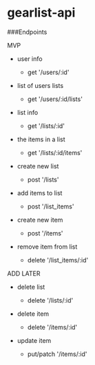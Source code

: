 # gearlist-api

###Endpoints

MVP

- user info
  - get '/users/:id'

- list of users lists
  - get '/users/:id/lists'

- list info
  - get '/lists/:id'

- the items in a list
  - get '/lists/:id/items'

- create new list
  - post '/lists'

- add items to list
  - post '/list_items'

- create new item
  - post '/items'

- remove item from list
  - delete '/list_items/:id'

ADD LATER

- delete list
  - delete '/lists/:id'

- delete item
  - delete '/items/:id'

- update item
  - put/patch '/items/:id'
